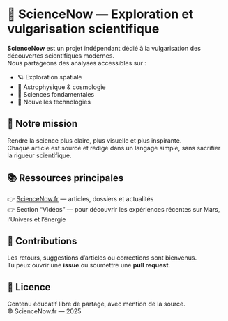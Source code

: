 # 🌌 ScienceNow — Exploration et vulgarisation scientifique

**ScienceNow** est un projet indépendant dédié à la vulgarisation des découvertes scientifiques modernes.  
Nous partageons des analyses accessibles sur :

- 🪐 Exploration spatiale  
- 🌠 Astrophysique & cosmologie  
- 🔬 Sciences fondamentales  
- 🧬 Nouvelles technologies  

## 🎯 Notre mission
Rendre la science plus claire, plus visuelle et plus inspirante.  
Chaque article est sourcé et rédigé dans un langage simple, sans sacrifier la rigueur scientifique.

## 📚 Ressources principales
👉 [ScienceNow.fr](https://sciencenow.fr) — articles, dossiers et actualités  
👉 Section “Vidéos” — pour découvrir les expériences récentes sur Mars, l’Univers et l’énergie

## 🤝 Contributions
Les retours, suggestions d’articles ou corrections sont bienvenus.  
Tu peux ouvrir une **issue** ou soumettre une **pull request**.

## 🧠 Licence
Contenu éducatif libre de partage, avec mention de la source.  
© ScienceNow.fr — 2025
